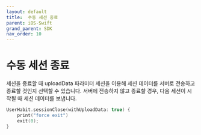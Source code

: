 ```yaml
---
layout: default
title:  수동 세션 종료
parent: iOS-Swift
grand_parent: SDK
nav_order: 10
---
```


# 수동 세션 종료

세션을 종료할 때 uploadData 파라미터 세션을 이용해 세션 데이터를 서버로 전송하고 종료할 것인지 선택할 수 있습니다. 서버에 전송하지 않고 종료할 경우, 다음 세션이 시작될 때 세션 데이터를 보냅니다.

```swift
UserHabit.sessionClose(withUploadData: true) {
    print("force exit")
    exit(0);
}
```